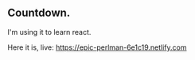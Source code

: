 ## Countdown.

I'm using it to learn react.

Here it is, live:
https://epic-perlman-6e1c19.netlify.com
